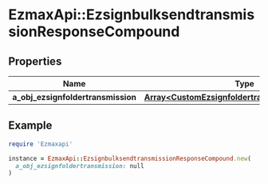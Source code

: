 # EzmaxApi::EzsignbulksendtransmissionResponseCompound

## Properties

| Name | Type | Description | Notes |
| ---- | ---- | ----------- | ----- |
| **a_obj_ezsignfoldertransmission** | [**Array&lt;CustomEzsignfoldertransmissionResponse&gt;**](CustomEzsignfoldertransmissionResponse.md) |  |  |

## Example

```ruby
require 'Ezmaxapi'

instance = EzmaxApi::EzsignbulksendtransmissionResponseCompound.new(
  a_obj_ezsignfoldertransmission: null
)
```

